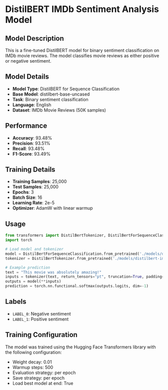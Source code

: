 # DistilBERT IMDb Sentiment Analysis Model

## Model Description

This is a fine-tuned DistilBERT model for binary sentiment classification on IMDb movie reviews. The model classifies movie reviews as either positive or negative sentiment.

## Model Details

- **Model Type**: DistilBERT for Sequence Classification
- **Base Model**: distilbert-base-uncased
- **Task**: Binary sentiment classification
- **Language**: English
- **Dataset**: IMDb Movie Reviews (50K samples)

## Performance

- **Accuracy**: 93.48%
- **Precision**: 93.51%
- **Recall**: 93.48%
- **F1-Score**: 93.49%

## Training Details

- **Training Samples**: 25,000
- **Test Samples**: 25,000
- **Epochs**: 3
- **Batch Size**: 16
- **Learning Rate**: 2e-5
- **Optimizer**: AdamW with linear warmup

## Usage

```python
from transformers import DistilBertTokenizer, DistilBertForSequenceClassification
import torch

# Load model and tokenizer
model = DistilBertForSequenceClassification.from_pretrained('./models/distilbert-imdb-sentiment')
tokenizer = DistilBertTokenizer.from_pretrained('./models/distilbert-imdb-sentiment')

# Example prediction
text = "This movie was absolutely amazing!"
inputs = tokenizer(text, return_tensors="pt", truncation=True, padding=True)
outputs = model(**inputs)
prediction = torch.nn.functional.softmax(outputs.logits, dim=-1)
```

## Labels

- `LABEL_0`: Negative sentiment
- `LABEL_1`: Positive sentiment

## Training Configuration

The model was trained using the Hugging Face Transformers library with the following configuration:
- Weight decay: 0.01
- Warmup steps: 500
- Evaluation strategy: per epoch
- Save strategy: per epoch
- Load best model at end: True 